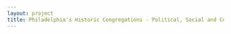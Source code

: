 ```yaml
--- 
layout: project 
title: Philadelphia's Historic Congregations - Political, Social and Cultural Developments in Philadelphia's early congregations
---
```



